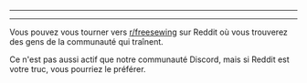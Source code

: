 ***

***

Vous pouvez vous tourner vers [r/freesewing](https://www.reddit.com/r/freesewing/) sur Reddit où vous trouverez des gens de la communauté qui traînent.

Ce n'est pas aussi actif que notre communauté Discord, mais si Reddit est votre truc, vous pourriez le préférer.
